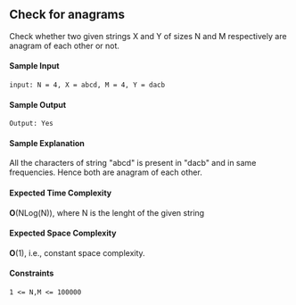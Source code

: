## **Check for anagrams**
Check whether two given strings X and Y of sizes N and M respectively are anagram of each other or not.

#### **Sample Input**
	input: N = 4, X = abcd, M = 4, Y = dacb

#### **Sample Output**
	Output: Yes

#### **Sample Explanation**
All the characters of string "abcd" is present in "dacb" and in same frequencies. Hence both are anagram of each other.

#### **Expected Time Complexity**
__O__(NLog(N)), where N is the lenght of the given string

#### **Expected Space Complexity**
__O__(1), i.e., constant space complexity.

#### **Constraints**
	1 <= N,M <= 100000